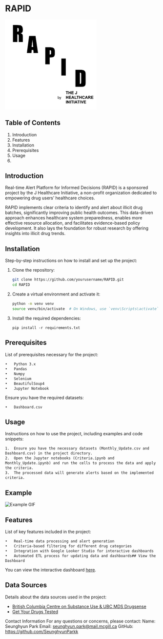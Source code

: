 # RAPID
<img src="Images/RAPID.png" alt="Example Image" width="300" />

## Table of Contents
1. Introduction
2. Features
3.  Installation
4.  Prerequisites
5.  Usage
6.  
## Introduction

Real-time Alert Platform for Informed Decisions (RAPID) is a sponsored project by the J Healthcare Initiative, a non-profit organization dedicated to empowering drug users’ healthcare choices.

RAPID implements clear criteria to identify and alert about illicit drug batches, significantly improving public health outcomes. This data-driven approach enhances healthcare system preparedness, enables more effective resource allocation, and facilitates evidence-based policy development. It also lays the foundation for robust research by offering insights into illicit drug trends.

## Installation

Step-by-step instructions on how to install and set up the project:

1. Clone the repository:
   ```bash
   git clone https://github.com/yourusername/RAPID.git
   cd RAPID
   ```
2. Create a virtual environment and activate it:
   ```bash
   python -m venv venv
   source venv/bin/activate  # On Windows, use `venv\Scripts\activate`
   ```
3. Install the required dependencies:
   ```
   pip install -r requirements.txt
   ```
## Prerequisites

List of prerequisites necessary for the project:

	•	Python 3.x
	•	Pandas
	•	Numpy
	•	Selenium
	•	BeautifulSoup4
	•	Jupyter Notebook

Ensure you have the required datasets:

	•	Dashboard.csv

## Usage

Instructions on how to use the project, including examples and code snippets:

	1.	Ensure you have the necessary datasets (Monthly_Update.csv and Dashboard.csv) in the project directory.
	2.	Open the Jupyter notebooks (Criteria.ipynb and Monthly_Update.ipynb) and run the cells to process the data and apply the criteria.
	3.	The processed data will generate alerts based on the implemented criteria.

## Example

![Example GIF](Images/Demo.gif)

## Features

List of key features included in the project:

	•	Real-time data processing and alert generation
	•	Criteria-based filtering for different drug categories
	•	Integration with Google Looker Studio for interactive dashboards
	•	Automated ETL process for updating data and dashboards## View the Dashboard
 
You can view the interactive dashboard [here](https://lookerstudio.google.com/embed/reporting/d4ee0e89-a8b2-4d92-9926-f69474198d63/page/p_lffrf20bjd).

## Data Sources

Details about the data sources used in the project:

- [British Columbia Centre on Substance Use & UBC MDS Drugsense](https://bccsu-drugsense.onrender.com)
- [Get Your Drugs Tested](https://getyourdrugstested.com/alerts/)


Contact Information
For any questions or concerns, please contact:
Name: Seunghyun Park
Email: seunghyun.park@mail.mcgill.ca
GitHub: https://github.com/SeunghyunParkk
